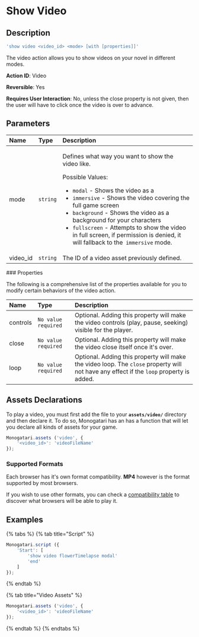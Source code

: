 # Show Video

## Description

```javascript
'show video <video_id> <mode> [with [properties]]'
```

The video action allows you to show videos on your novel in different modes.

**Action ID**: Video

**Reversible**: Yes

**Requires User Interaction**: No, unless the close property is not given, then the user will have to click once the video is over to advance.

## Parameters

<table>
  <thead>
    <tr>
      <th style="text-align:left">Name</th>
      <th style="text-align:left">Type</th>
      <th style="text-align:left">Description</th>
    </tr>
  </thead>
  <tbody>
    <tr>
      <td style="text-align:left">mode</td>
      <td style="text-align:left"><code>string</code>
      </td>
      <td style="text-align:left">
        <p>Defines what way you want to show the video like.</p>
        <p></p>
        <p>Possible Values:</p>
        <ul>
          <li><code>modal</code> - Shows the video as a</li>
          <li><code>immersive</code> - Shows the video covering the full game screen</li>
          <li><code>background</code> - Shows the video as a background for your characters</li>
          <li><code>fullscreen</code> - Attempts to show the video in full screen, if
            permission is denied, it will fallback to the<code> immersive</code> mode.</li>
        </ul>
      </td>
    </tr>
    <tr>
      <td style="text-align:left">video_id</td>
      <td style="text-align:left"><code>string</code>
      </td>
      <td style="text-align:left">The ID of a video asset previously defined.</td>
    </tr>
  </tbody>
</table>### Properties

The following is a comprehensive list of the properties available for you to modify certain behaviors of the video action.

| Name | Type | Description |
| :--- | :--- | :--- |
| controls | `No value required` | Optional. Adding this property will make the video controls \(play, pause, seeking\) visible for the player.  |
| close | `No value required` | Optional. Adding this property will make the video close itself once it's over. |
| loop | `No value required` | Optional. Adding this property will make the video loop. The `close` property will not have any effect if the `loop` property is added. |

## Assets Declarations

To play a video, you must first add the file to your **`assets/video/`** directory and then declare it. To do so, Monogatari has an  has a function that will let you declare all kinds of assets for your game.

```javascript
Monogatari.assets ('video', {
    '<video_id>': 'videoFileName'
});
```

### Supported Formats

Each browser has it's own format compatibility. **MP4** however is the format supported by most browsers. 

If you wish to use other formats, you can check a [compatibility table](https://developer.mozilla.org/en-US/docs/Web/HTML/Supported_media_formats#Browser_compatibility) to discover what browsers will be able to play it.

## Examples

{% tabs %}
{% tab title="Script" %}
```javascript
Monogatari.script ({
    'Start': [
        'show video flowerTimelapse modal'
        'end'
    ]
});
```
{% endtab %}

{% tab title="Video Assets" %}
```javascript
Monogatari.assets ('video', {
    '<video_id>': 'videoFileName'
});
```
{% endtab %}
{% endtabs %}

